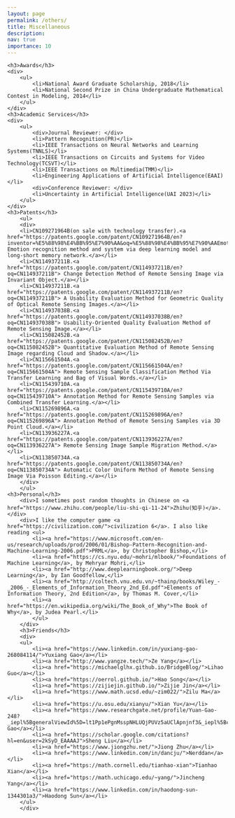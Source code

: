 ```yaml
---
layout: page
permalink: /others/
title: Miscellaneous
description: 
nav: true
importance: 10
---
```

<div>

    <h3>Awards</h3>
	<div>
        <ul>
            <li>National Award Graduate Scholarship, 2018</li>
            <li>National Second Prize in China Undergraduate Mathematical Contest in Modeling, 2014</li>
        </ul>    
	</div>
    <h3>Academic Services</h3>
	<div>
        <ul>
            <div>Journal Reviewer: </div>
            <li>Pattern Recognition(PR)</li>
            <li>IEEE Transactions on Neural Networks and Learning Systems(TNNLS)</li>
            <li>IEEE Transactions on Circuits and Systems for Video Technology(TCSVT)</li>
            <li>IEEE Transactions on Multimedia(TMM)</li>
            <li>Engineering Applications of Artificial Intelligence(EAAI)</li>
            <div>Conference Reviewer: </div>
            <li>Uncertainty in Artificial Intelligence(UAI 2023)</li>
        </ul>
	</div>
    <h3>Patents</h3>
        <ul>
        <div>
        <li>CN109271964B(on sale with technology transfer).<a href="https://patents.google.com/patent/CN109271964B/en?inventor=%E5%88%98%E4%BB%95%E7%90%AA&oq=%E5%88%98%E4%BB%95%E7%90%AAEmotion"> Emotion recognition method and system via deep learning model and long-short memory network.</a></li>
        <li>CN114937211B.<a href="https://patents.google.com/patent/CN114937211B/en?oq=CN114937211B"> Change Detection Method of Remote Sensing Image via Invariant Object.</a></li>
        <li>CN114937211B.<a href="https://patents.google.com/patent/CN114937211B/en?oq=CN114937211B"> A Usability Evaluation Method for Geometric Quality of Optical Remote Sensing Images.</a></li>
        <li>CN114937038B.<a href="https://patents.google.com/patent/CN114937038B/en?oq=CN114937038B"> Usability-Oriented Quality Evaluation Method of Remote Sensing Image.</a></li>
        <li>CN115082452B.<a href="https://patents.google.com/patent/CN115082452B/en?oq=CN115082452B"> Quantitative Evaluation Method of Remote Sensing Image regarding Cloud and Shadow.</a></li>
        <li>CN115661504A.<a href="https://patents.google.com/patent/CN115661504A/en?oq=CN115661504A"> Remote Sensing Sample Classification Method Via Transfer Learning and Bag of Visual Words.</a></li>
        <li>CN115439710A.<a href="https://patents.google.com/patent/CN115439710A/en?oq=CN115439710A"> Annotation Method for Remote Sensing Samples via Combined Transfer Learning.</a></li>
        <li>CN115269896A.<a href="https://patents.google.com/patent/CN115269896A/en?oq=CN115269896A"> Annotation Method of Remote Sensing Samples via 3D Point Cloud.</a></li>
        <li>CN113936227A.<a href="https://patents.google.com/patent/CN113936227A/en?oq=CN113936227A"> Remote Sensing Image Sample Migration Method.</a></li>
        <li>CN113850734A.<a href="https://patents.google.com/patent/CN113850734A/en?oq=CN113850734A"> Automatic Color Uniform Method of Remote Sensing Image Via Poisson Editing.</a></li>
        </div>
        </ul>
	<h3>Personal</h3>
        <div>I sometimes post random thoughts in Chinese on <a href="https://www.zhihu.com/people/liu-shi-qi-11-24">Zhihu(知乎)</a>.</div>
		<div>I like the computer game <a href="https://civilization.com/">civilization 6</a>. I also like reading <ul>
            <li><a href="https://www.microsoft.com/en-us/research/uploads/prod/2006/01/Bishop-Pattern-Recognition-and-Machine-Learning-2006.pdf">PRML</a>, by Christopher Bishop,</li>
            <li><a href="https://cs.nyu.edu/~mohri/mlbook/">Foundations of Machine Learning</a>, by Mehryar Mohri,</li>
            <li><a href="http://www.deeplearningbook.org/">Deep Learning</a>, by Ian Goodfellow,</li>
            <li><a href="http://coltech.vnu.edu.vn/~thainp/books/Wiley_-_2006_-_Elements_of_Information_Theory_2nd_Ed.pdf">Elements of Information Theory, 2nd Edition</a>, by Thomas M. Cover,</li>
            <li><a href="https://en.wikipedia.org/wiki/The_Book_of_Why">The Book of Why</a>, by Judea Pearl.</li>
            </ul>
        </div>
        <h3>Friends</h3>
        <div>
        <ul>
            <li><a href="https://www.linkedin.com/in/yuxiang-gao-268084114/">Yuxiang Gao</a></li>
            <li><a href="http://www.yangze.tech/">Ze Yang</a></li>
            <li><a href="https://michaelglhx.github.io/BridgeBlog/">Lihao Guo</a></li>
            <li><a href="https://oerrol.github.io/">Hao Song</a></li>
            <li><a href="https://zijiejin.github.io/">Zijie Jin</a></li>
            <li><a href="https://www.math.ucsd.edu/~zim022/">Zilu Ma</a></li>
            <li><a href="https://u.osu.edu/xianyu/">Xian Yu</a></li>
            <li><a href="https://www.researchgate.net/profile/Yuan-Gao-248?_iepl%5BgeneralViewId%5D=lt1Pp1ePgnMsspNHLUQjPUVz5aUClApnjnf3&_iepl%5Bcontexts%5D%5B0%5D=searchReact&_iepl%5BviewId%5D=qDWEGyVHDS3V5gMtftg0ZP2NC4OM3fQWNU0V&_iepl%5BsearchType%5D=researcher&_iepl%5Bdata%5D%5BcountMoreThan20%5D=1&_iepl%5Bdata%5D%5BinteractedWithPosition1%5D=1&_iepl%5Bdata%5D%5BwithoutEnrichment%5D=1&_iepl%5Bposition%5D=1&_iepl%5BrgKey%5D=AC%3A20962476&_iepl%5BinteractionType%5D=profileView">Yuan Gao</a></li>
            <li><a href="https://scholar.google.com/citations?hl=en&user=2kSyD_EAAAAJ">Sheng Liu</a></li>
            <li><a href="https://www.jiongzhu.net/">Jiong Zhu</a></li>
            <li><a href="https://www.linkedin.com/in/dancju/">Nerddan</a></li>
            <li><a href="https://math.cornell.edu/tianhao-xian">Tianhao Xian</a></li>
            <li><a href="https://math.uchicago.edu/~yang/">Jincheng Yang</a></li>
            <li><a href="https://www.linkedin.com/in/haodong-sun-1344301a3/">Haodong Sun</a></li>
        </ul>
        </div>
</div>
